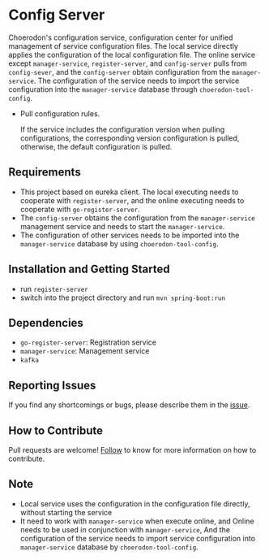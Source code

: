 # Config Server
Choerodon's configuration service, configuration center for unified management of service configuration files. The local service directly applies the configuration of the local configuration file. The online service except `manager-service`, `register-server`, and `config-server` pulls from `config-sever`, and the `config-server` obtain configuration from the `manager-service`. The configuration of the service needs to import the service configuration into the `manager-service` database through `choerodon-tool-config`.

- Pull configuration rules.
  
	If the service includes the configuration version when pulling configurations, the corresponding version configuration is pulled, otherwise, the default configuration is pulled.

## Requirements
- This project based on eureka client. The local executing needs to cooperate with `register-server`, and the online executing needs to cooperate with `go-register-server`.
- The `config-server` obtains the configuration from the `manager-service` management service and needs to start the `manager-service`.
- The configuration of other services needs to be imported into the `manager-service` database by using `choerodon-tool-config`.

## Installation and Getting Started
- run `register-server`
- switch into the project directory and run `mvn spring-boot:run`

## Dependencies
- `go-register-server`: Registration service
- `manager-service`: Management service
- `kafka`

## Reporting Issues
If you find any shortcomings or bugs, please describe them in the [issue](https://github.com/choerodon/choerodon/issues/new?template=issue_template.md).

## How to Contribute
Pull requests are welcome! [Follow](https://github.com/choerodon/choerodon/blob/master/CONTRIBUTING.md) to know for more information on how to contribute.

## Note
- Local service uses the configuration in the configuration file directly, without starting the service
- It need to work with `manager-service` when execute online, and  Online needs to be used in conjunction with `manager-service`, And the configuration of the service needs to import service configuration into `manager-service` database by `choerodon-tool-config`.

